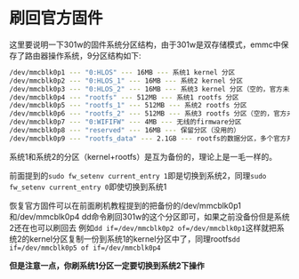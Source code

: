 # 刷回官方固件

这里要说明一下301w的固件系统分区结构，由于301w是双存储模式，emmc中保存了路由器操作系统，9分区结构如下:

```bash
/dev/mmcblk0p1 --- "0:HLOS" --- 16MB --- 系统1 kernel 分区
/dev/mmcblk0p2 --- "0:HLOS_1" --- 16MB --- 系统2 kernel 分区
/dev/mmcblk0p3 --- "0:HLOS_2" --- 16MB --- 系统3 kernel 分区（空的，官方未刷入固件，也无法引导到该分区，忽视）
/dev/mmcblk0p4 --- "rootfs" --- 512MB --- 系统1 rootfs 分区
/dev/mmcblk0p5 --- "rootfs_1" --- 512MB --- 系统2 rootfs 分区
/dev/mmcblk0p6 --- "rootfs_2" --- 512MB --- 系统3 rootfs 分区（空的，官方未刷入固件，也无法引导到该分区，忽视）
/dev/mmcblk0p7 --- "0:WIFIFW" --- 4MB --- 无线的firmware分区
/dev/mmcblk0p8 --- "reserved" --- 16MB --- 保留分区（没用的）
/dev/mmcblk0p9 --- "rootfs_data" --- 2.1GB --- rootfs的数据分区，多个官方系统共用的数据分区，目前openwrt固件没有使用该分区
```
系统1和系统2的分区（kernel+rootfs）是互为备份的，理论上是一毛一样的。

前面提到的`sudo fw_setenv current_entry 1`即是切换到系统2，同理`sudo fw_setenv current_entry 0`即使切换到系统1

恢复官方固件可以在前面刷机教程提到的把备份的/dev/mmcblk0p1和/dev/mmcblk0p4 dd命令刷回301w的这个分区即可，如果之前没备份但是系统2还在也可以刷回去
例如`dd if=/dev/mmcblk0p2 of=/dev/mmcblk0p1`这样就把系统2的kernel分区复制一份到系统1的kernel分区中了，同理rootfs`dd if=/dev/mmcblk0p5 of if=/dev/mmcblk0p4`

**但是注意一点，你刷系统1分区一定要切换到系统2下操作**

